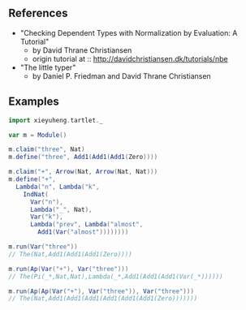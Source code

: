 ## References

- "Checking Dependent Types with Normalization by Evaluation: A Tutorial"
  - by David Thrane Christiansen
  - origin tutorial at :: http://davidchristiansen.dk/tutorials/nbe
- "The little typer"
  - by Daniel P. Friedman and David Thrane Christiansen

## Examples

``` scala
import xieyuheng.tartlet._

var m = Module()

m.claim("three", Nat)
m.define("three", Add1(Add1(Add1(Zero))))

m.claim("+", Arrow(Nat, Arrow(Nat, Nat)))
m.define("+",
  Lambda("n", Lambda("k",
    IndNat(
      Var("n"),
      Lambda("_", Nat),
      Var("k"),
      Lambda("prev", Lambda("almost",
        Add1(Var("almost"))))))))

m.run(Var("three"))
// The(Nat,Add1(Add1(Add1(Zero))))

m.run(Ap(Var("+"), Var("three")))
// The(Pi(_*,Nat,Nat),Lambda(_*,Add1(Add1(Add1(Var(_*))))))

m.run(Ap(Ap(Var("+"), Var("three")), Var("three")))
// The(Nat,Add1(Add1(Add1(Add1(Add1(Add1(Zero)))))))
```
